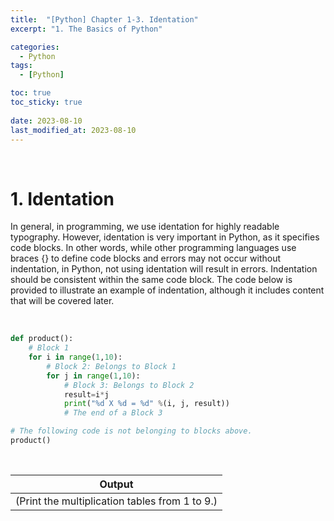 ```yaml
---
title:  "[Python] Chapter 1-3. Identation"
excerpt: "1. The Basics of Python"

categories:
  - Python
tags:
  - [Python]

toc: true
toc_sticky: true
 
date: 2023-08-10
last_modified_at: 2023-08-10
---
```


&nbsp;

# 1. Identation
In general, in programming, we use identation for highly readable typography. However, identation is very important in Python, as it specifies code blocks. In other words, while other programming languages use braces {} to define code blocks and errors may not occur without indentation, in Python, not using identation will result in errors. Indentation should be consistent within the same code block. The code below is provided to illustrate an example of indentation, although it includes content that will be covered later.

&nbsp;

```python
def product():
    # Block 1
    for i in range(1,10):
        # Block 2: Belongs to Block 1
        for j in range(1,10):
            # Block 3: Belongs to Block 2
            result=i*j
            print("%d X %d = %d" %(i, j, result))
            # The end of a Block 3

# The following code is not belonging to blocks above.
product()
```

&nbsp;

| Output |
|---|
| (Print the multiplication tables from 1 to 9.) |
